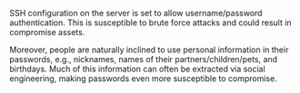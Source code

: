 SSH configuration on the server is set to allow username/password authentication. This is susceptible to brute force attacks and could result in compromise assets. 

Moreover, people are naturally inclined to use personal information in their passwords, e.g., nicknames, names of their partners/children/pets, and birthdays. Much of this information can often be extracted via social engineering, making passwords even more susceptible to compromise.